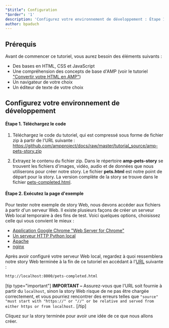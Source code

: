 ```yaml
---
"$title": Configuration
"$order": '1'
description: 'Configurez votre environnement de développement : Étape 1. Téléchargez le code. Téléchargez l''exemple de code du tutoriel sous forme de fichier ZIP ou via git ...'
author: bpaduch
---
```


## Prérequis

Avant de commencer ce tutoriel, vous aurez besoin des éléments suivants :

- Des bases en HTML, CSS et JavaScript
- Une compréhension des concepts de base d'AMP (voir le tutoriel ["Convertir votre HTML en AMP"](../../../../documentation/guides-and-tutorials/start/converting/index.md?format=websites))
- Un navigateur de votre choix
- Un éditeur de texte de votre choix

## Configurez votre environnement de développement

#### Étape 1. Téléchargez le code

1. Téléchargez le code du tutoriel, qui est compressé sous forme de fichier zip à partir de l'URL suivante : <a href="https://github.com/ampproject/docs/raw/master/tutorial_source/amp-pets-story.zip">https://github.com/ampproject/docs/raw/master/tutorial_source/amp-pets-story.zip</a>

2. Extrayez le contenu du fichier zip. Dans le répertoire **amp-pets-story** se trouvent les fichiers d'images, vidéo, audio et de données que nous utiliserons pour créer notre story. Le fichier **pets.html** est notre point de départ pour la story. La version complète de la story se trouve dans le fichier [pets-completed.html](https://github.com/ampproject/docs/blob/master/tutorial_source/amp-pets-story/pets-completed.html).

#### Étape 2. Exécutez la page d'exemple

Pour tester notre exemple de story Web, nous devons accéder aux fichiers à partir d'un serveur Web. Il existe plusieurs façons de créer un serveur Web local temporaire à des fins de test. Voici quelques options, choisissez celle qui vous convient le mieux :

- [Application Google Chrome "Web Server for Chrome"](https://chrome.google.com/webstore/detail/web-server-for-chrome/ofhbbkphhbklhfoeikjpcbhemlocgigb)
- [Un serveur HTTP Python local](https://developer.mozilla.org/en-US/docs/Learn/Common_questions/set_up_a_local_testing_server#Running_a_simple_local_HTTP_server)
- [Apache](https://httpd.apache.org/docs/2.4/getting-started.html)
- [nginx](http://nginx.org/)

Après avoir configuré votre serveur Web local, regardez à quoi ressemblera notre story Web terminée à la fin de ce tutoriel en accédant à l'<a href="http://localhost:8000/pets-completed.html">URL</a> suivante :

```html
http://localhost:8000/pets-completed.html
```

[tip type="important"] **IMPORTANT –** Assurez-vous que l'URL soit fournie à partir du `localhost`, sinon la story Web risque de ne pas être chargée correctement, et vous pourriez rencontrer des erreurs telles que `"source" "must start with "https://" or "//" or be relative and served from either https or from localhost.` [/tip]

Cliquez sur la story terminée pour avoir une idée de ce que nous allons créer.

